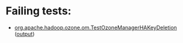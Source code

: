 # Failing tests: 

 * [org.apache.hadoop.ozone.om.TestOzoneManagerHAKeyDeletion](hadoop-ozone/integration-test/org.apache.hadoop.ozone.om.TestOzoneManagerHAKeyDeletion.txt) ([output](hadoop-ozone/integration-test/org.apache.hadoop.ozone.om.TestOzoneManagerHAKeyDeletion-output.txt))
